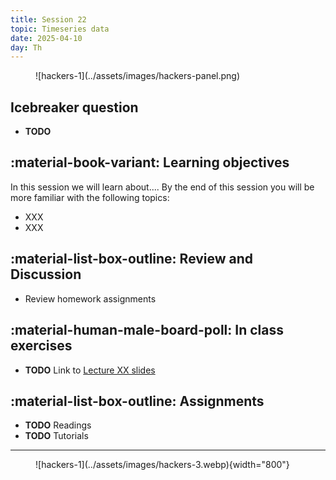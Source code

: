 ```yaml
---
title: Session 22
topic: Timeseries data
date: 2025-04-10
day: Th
---
```



<figure markdown="span">
  ![hackers-1](../assets/images/hackers-panel.png)
</figure>

## Icebreaker question
* **TODO**

## :material-book-variant: Learning objectives
In this session we will learn about.... By the end of this session you will 
be more familiar with the following topics:

- XXX
- XXX


## :material-list-box-outline: Review and Discussion
- Review homework assignments

## :material-human-male-board-poll: In class exercises
- **TODO** Link to [Lecture XX slides](../../lectures/XX/) 

## :material-list-box-outline: Assignments
- **TODO** Readings
- **TODO** Tutorials 

---------------------


<figure markdown="span">
  ![hackers-1](../assets/images/hackers-3.webp){width="800"}
</figure>

<!-- Notes
* Show the github 'Preview' tab
-->
